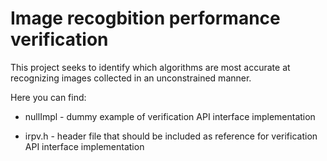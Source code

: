 # Image recogbition performance verification

This project seeks to identify which algorithms are most accurate at recognizing images collected in an unconstrained manner.

Here you can find:
 
 - nullImpl - dummy example of verification API interface implementation
 
 - irpv.h - header file that should be included as reference for verification API interface implementation
 
